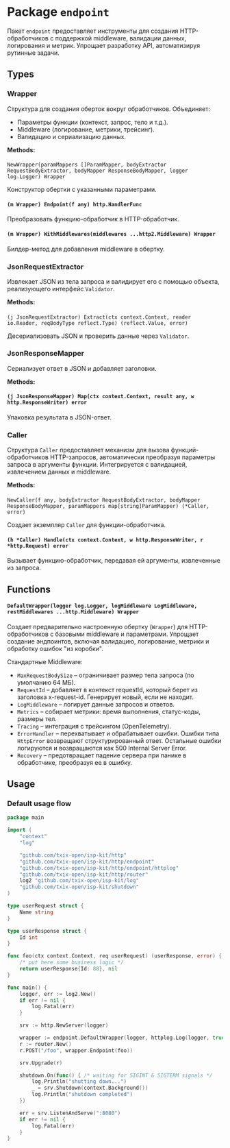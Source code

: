 # Package `endpoint`

Пакет `endpoint` предоставляет инструменты для создания HTTP-обработчиков с поддержкой middleware, валидации данных,
логирования и метрик. Упрощает разработку API, автоматизируя рутинные задачи.

## Types

### Wrapper

Структура для создания оберток вокруг обработчиков. Объединяет:

- Параметры функции (контекст, запрос, тело и т.д.).
- Middleware (логирование, метрики, трейсинг).
- Валидацию и сериализацию данных.

**Methods:**

####

`NewWrapper(paramMappers []ParamMapper, bodyExtractor RequestBodyExtractor, bodyMapper ResponseBodyMapper, logger log.Logger) Wrapper`

Конструктор обертки с указанными параметрами.

#### `(m Wrapper) Endpoint(f any) http.HandlerFunc`

Преобразовать функцию-обработчик в HTTP-обработчик.

#### `(m Wrapper) WithMiddlewares(middlewares ...http2.Middleware) Wrapper`

Билдер-метод для добавления middleware в обертку.

### JsonRequestExtractor

Извлекает JSON из тела запроса и валидирует его с помощью объекта, реализующего интерфейс `Validator`.

**Methods:**

####

`(j JsonRequestExtractor) Extract(ctx context.Context, reader io.Reader, reqBodyType reflect.Type) (reflect.Value, error)`

Десериализовать JSON и проверить данные через `Validator`.

### JsonResponseMapper

Сериализует ответ в JSON и добавляет заголовки.

**Methods:**

#### `(j JsonResponseMapper) Map(ctx context.Context, result any, w http.ResponseWriter) error`

Упаковка результата в JSON-ответ.

### Caller

Структура `Caller` предоставляет механизм для вызова функций-обработчиков HTTP-запросов, автоматически преобразуя
параметры запроса в аргументы функции. Интегрируется с валидацией, извлечением данных и middleware.

**Methods:**

####

`NewCaller(f any, bodyExtractor RequestBodyExtractor, bodyMapper ResponseBodyMapper, paramMappers map[string]ParamMapper) (*Caller, error)`

Создает экземпляр `Caller` для функции-обработчика.

#### `(h *Caller) Handle(ctx context.Context, w http.ResponseWriter, r *http.Request) error`

Вызывает функцию-обработчик, передавая ей аргументы, извлеченные из запроса.

## Functions

#### `DefaultWrapper(logger log.Logger, logMiddleware LogMiddleware, restMiddlewares ...http.Middleware) Wrapper`

Создает предварительно настроенную обертку (`Wrapper`) для HTTP-обработчиков с базовыми middleware и параметрами.
Упрощает создание эндпоинтов, включая валидацию, логирование, метрики и обработку ошибок "из коробки".

Стандартные Middleware:

- `MaxRequestBodySize` – ограничивает размер тела запроса (по умолчанию 64 МБ).
- `RequestId` – добавляет в контекст requestId, который берет из заголовка x-request-id. Генерирует
  новый, если не находит.
- `LogMiddleware` – логирует данные запросов и ответов.
- `Metrics` – собирает метрики: время выполнения, статус-коды,
  размеры тел.
- `Tracing` – интеграция с трейсингом (OpenTelemetry).
- `ErrorHandler` – перехватывает и обрабатывает ошибки. Ошибки типа `HttpError` возвращают структурированный ответ.
  Остальные ошибки логируются и возвращаются как 500 Internal Server Error.
- `Recovery` – предотвращает падение сервера при панике в обработчике, преобразуя ее в ошибку.

## Usage

### Default usage flow

```go
package main

import (
	"context"
	"log"

	"github.com/txix-open/isp-kit/http"
	"github.com/txix-open/isp-kit/http/endpoint"
	"github.com/txix-open/isp-kit/http/endpoint/httplog"
	"github.com/txix-open/isp-kit/http/router"
	log2 "github.com/txix-open/isp-kit/log"
	"github.com/txix-open/isp-kit/shutdown"
)

type userRequest struct {
	Name string
}

type userResponse struct {
	Id int
}

func foo(ctx context.Context, req userRequest) (userResponse, error) {
	/* put here some business logic */
	return userResponse{Id: 88}, nil
}

func main() {
	logger, err := log2.New()
	if err != nil {
		log.Fatal(err)
	}

	srv := http.NewServer(logger)

	wrapper := endpoint.DefaultWrapper(logger, httplog.Log(logger, true))
	r := router.New()
	r.POST("/foo", wrapper.Endpoint(foo))

	srv.Upgrade(r)

	shutdown.On(func() { /* waiting for SIGINT & SIGTERM signals */
		log.Println("shutting down...")
		_ = srv.Shutdown(context.Background())
		log.Println("shutdown completed")
	})

	err = srv.ListenAndServe(":8080")
	if err != nil {
		log.Fatal(err)
	}
}

```